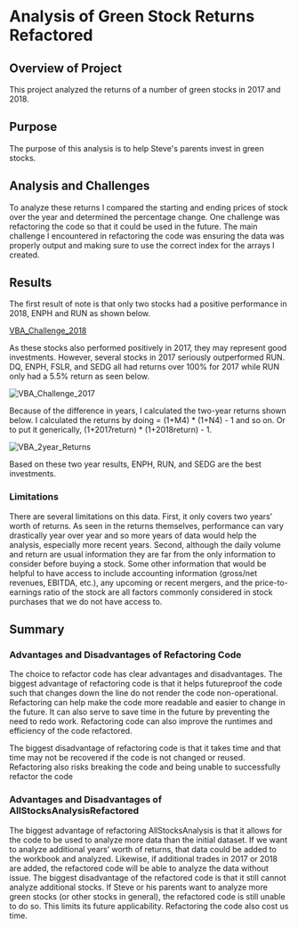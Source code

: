 # Analysis of Green Stock Returns Refactored

## Overview of Project
This project analyzed the returns of a number of green stocks in 2017 and 2018.

## Purpose
The purpose of this analysis is to help Steve's parents invest in green stocks. 

## Analysis and Challenges
To analyze these returns I compared the starting and ending prices of stock over the year and determined the percentage change. One challenge was refactoring the code so that it could be used in the future.  The main challenge I encountered in refactoring the code was ensuring the data was properly output and making sure to use the correct index for the arrays I created. 

## Results
The first result of note is that only two stocks had a positive performance in 2018, ENPH and RUN as shown below.

[VBA_Challenge_2018](https://user-images.githubusercontent.com/109701875/184050036-8d81e0c9-6a4f-4765-b1ba-1779e7d36880.png)

As these stocks also performed positively in 2017, they may represent good investments. However, several stocks in 2017 seriously outperformed RUN. DQ, ENPH, FSLR, and SEDG all had returns over 100% for 2017 while RUN only had a 5.5% return as seen below. 

![VBA_Challenge_2017](https://user-images.githubusercontent.com/109701875/184050342-81c5b157-b40d-4509-957f-e9b64c95e9da.png)

Because of the difference in years, I calculated the two-year returns shown below. I calculated the returns by doing = (1+M4) * (1+N4) - 1 and so on. Or to put it generically, (1+2017return) * (1+2018return) - 1. 

![VBA_2year_Returns](https://user-images.githubusercontent.com/109701875/184050682-e26284d7-19a5-43da-aeb4-3f18524afea3.png)

Based on these two year results, ENPH, RUN, and SEDG are the best investments. 

### Limitations

There are several limitations on this data. First, it only covers two years’ worth of returns. As seen in the returns themselves, performance can vary drastically year over year and so more years of data would help the analysis, especially more recent years. Second, although the daily volume and return are usual information they are far from the only information to consider before buying a stock. Some other information that would be helpful to have access to include accounting information (gross/net revenues, EBITDA, etc.), any upcoming or recent mergers, and the price-to-earnings ratio of the stock are all factors commonly considered in stock purchases that we do not have access to.

## Summary

### Advantages and Disadvantages of Refactoring Code

The choice to refactor code has clear advantages and disadvantages. The biggest advantage of refactoring code is that it helps futureproof the code such that changes down the line do not render the code non-operational. Refactoring can help make the code more readable and easier to change in the future. It can also serve to save time in the future by preventing the need to redo work. Refactoring code can also improve the runtimes and efficiency of the code refactored. 

The biggest disadvantage of refactoring code is that it takes time and that time may not be recovered if the code is not changed or reused. Refactoring also risks breaking the code and being unable to successfully refactor the code

### Advantages and Disadvantages of AllStocksAnalysisRefactored

The biggest advantage of refactoring AllStocksAnalysis is that it allows for the code to be used to analyze more data than the initial dataset. If we want to analyze additional years’ worth of returns, that data could be added to the workbook and analyzed. Likewise, if additional trades in 2017 or 2018 are added, the refactored code will be able to analyze the data without issue. The biggest disadvantage of the refactored code is that it still cannot analyze additional stocks. If Steve or his parents want to analyze more green stocks (or other stocks in general), the refactored code is still unable to do so. This limits its future applicability. Refactoring the code also cost us time.
